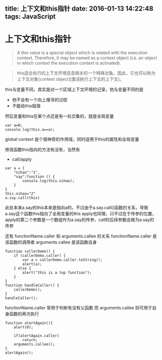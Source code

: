 title: 上下文和this指针
date: 2016-01-13 14:22:48
tags: JavaScript
---
# 上下文和this指针

> A this value is a special object which is related with the execution context. Therefore, it may be named as a context object (i.e. an object in which context the execution context is activated).

> this适合执行的上下文环境息息相关的一个特殊对象。因此，它也可以称为上下文对象\[context object\](激活执行上下文的上下文)。

<!--more-->

this与变量不同，其实是对一个区域上下文环境的记录，他与变量不同的是

* 他不会有一个向上搜寻的过程
* 不能给this赋值

然后变量和this在某个点还是有一处交集的，就是全局变量

```
var a=0;
console.log(this.a==a);
```
global context 是个很神奇的作用域，同时适用于this的属性和全局变量

修改函数this指向的方法有没有，当然有
* call/apply
```
var a = {
	"nihao":"1",
	"say":function () {
		console.log(this.nihao);
	}
}
this.nihao="2"
a.say.call(this)
```
此处本来a.say的this本来是指向a的，不过由于a.say.call()函数的关系，导致a.say这个函数this指向了全局变量的this
apply也同理，只不过在于传参的位置，apply的第二个参数是一个数组作为a.say的传参，call的后续参数会做为a.say的传参

还有 functionName.caller 和 arguments.callee 的关系
functionName.caller 是该函数的调用者
arguments.callee 是该函数自身

```
function callerDemo() {
    if (callerDemo.caller) {
        var a = callerDemo.caller.toString();
        alert(a);
    } else {
        alert("this is a top function");
    }
}
function handleCaller() {
    callerDemo();
}
handleCaller();
```
functionName.caller 常用于判断有没有父函数
而 arguments.callee 则可用于自身函数的再次执行
```
function alertAgain(){
	alert(0);

	if(alertAgain.caller)
		return;
	arguments.callee();
}
alertAgain();
```